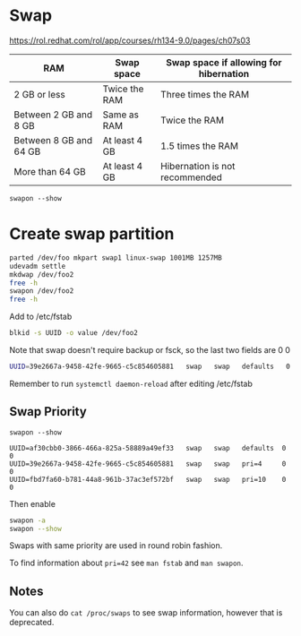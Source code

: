 # Swap

https://rol.redhat.com/rol/app/courses/rh134-9.0/pages/ch07s03


| RAM | Swap space | Swap space if allowing for hibernation
| --- | --- | --- |
2 GB or less	| Twice the RAM	| Three times the RAM
Between 2 GB and 8 GB	| Same as RAM| 	Twice the RAM
Between 8 GB and 64 GB	| At least 4 GB	| 1.5 times the RAM
More than 64 GB	| At least 4 GB	| Hibernation is not recommended


`swapon --show`


# Create swap partition

```bash
parted /dev/foo mkpart swap1 linux-swap 1001MB 1257MB
udevadm settle
mkdwap /dev/foo2
free -h 
swapon /dev/foo2
free -h
```

Add to /etc/fstab
```bash
blkid -s UUID -o value /dev/foo2
```

Note that swap doesn't require backup or fsck, so the last two fields are 0 0

```bash
UUID=39e2667a-9458-42fe-9665-c5c854605881   swap   swap   defaults   0 0
```

Remember to run `systemctl daemon-reload` after editing /etc/fstab



## Swap Priority

`swapon --show`

```
UUID=af30cbb0-3866-466a-825a-58889a49ef33   swap   swap   defaults  0 0
UUID=39e2667a-9458-42fe-9665-c5c854605881   swap   swap   pri=4     0 0
UUID=fbd7fa60-b781-44a8-961b-37ac3ef572bf   swap   swap   pri=10    0 0
```

Then enable

```bash
swapon -a
swapon --show
```

Swaps with same priority are used in round robin fashion.

To find information about `pri=42` see `man fstab` and `man swapon`. 

## Notes

You can also do `cat /proc/swaps` to see swap information, however that is deprecated.
